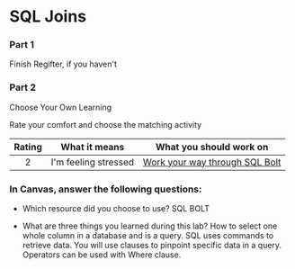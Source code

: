 # SQL Joins

### Part 1

Finish Regifter, if you haven't

### Part 2

Choose Your Own Learning

Rate your comfort and choose the matching activity

| Rating |              What it means               |                                                                                                               What you should work on                                                                                                               |
| :----: | :--------------------------------------: | :-------------------------------------------------------------------------------------------------------------------------------------------------------------------------------------------------------------------------------------------------: |
|   2    |           I'm feeling stressed           |                                                                                                [Work your way through SQL Bolt](https://sqlbolt.com)                                                                        

### In Canvas, answer the following questions:

- Which resource did you choose to use?
SQL BOLT

- What are three things you learned during this lab?
How to select one whole column in a database and is a query.
SQL uses commands to retrieve data.
You will use clauses to pinpoint specific data in a query.
Operators can be used with Where clause.